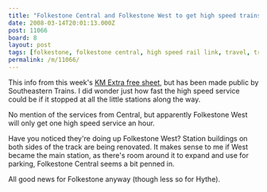 ```yaml
---
title: "Folkestone Central and Folkestone West to get high speed trains (but not Sandling)"
date: 2008-03-14T20:01:13.000Z
post: 11066
board: 8
layout: post
tags: [folkestone, folkestone central, high speed rail link, travel, transport, trains]
permalink: /m/11066/
---
```

This info from this week's <a href="http://www.kentonline.co.uk">KM Extra free sheet</a>, but has been made public by Southeastern Trains. I did wonder just how fast the high speed service could be if it stopped at all the little stations along the way.

No mention of the services from Central, but apparently Folkestone West will only get one high speed service an hour.

Have you noticed they're doing up Folkestone West? Station buildings on both sides of the track are being renovated. It makes sense to me if West became the main station, as there's room around it to expand and use for parking, Folkestone Central seems a bit penned in.

All good news for Folkestone anyway (though less so for Hythe).
